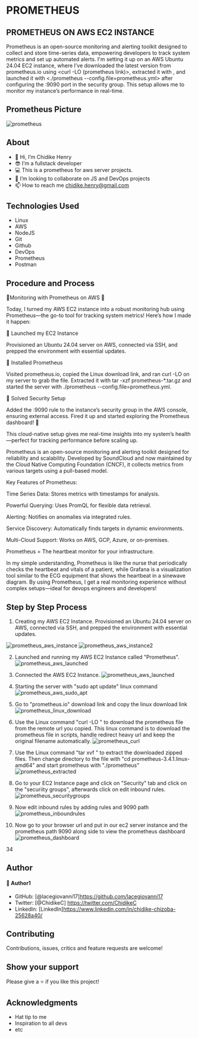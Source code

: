 # PROMETHEUS

## PROMETHEUS ON AWS EC2 INSTANCE
Prometheus is an open-source monitoring and alerting toolkit designed to collect and store time-series data, empowering developers to track system metrics and set up automated alerts. I'm setting it up on an AWS Ubuntu 24.04 EC2 instance, where I’ve downloaded the latest version from prometheus.io using <curl -LO (prometheus link)>, extracted it with <tar xvf>, and launched it with <./prometheus --config.file=prometheus.yml> after configuring the :9090 port in the security group. This setup allows me to monitor my instance’s performance in real-time.
## Prometheus Picture
![prometheus](https://github.com/user-attachments/assets/424c9f0f-bf48-4524-a43a-01371f9a796c)

## About

- 👋 Hi, I’m Chidike Henry
- 😎 I’m a fullstack developer
- 💻 This is a prometheus for aws server projects.
- 💞️ I’m looking to collaborate on JS and DevOps projects
- 📫 How to reach me chidike.henry@gmail.com

## Technologies Used

- Linux
- AWS
- NodeJS
- Git
- Github
- DevOps
- Prometheus
- Postman

## Procedure and Process

🚀Monitoring with Prometheus on AWS 🚀

Today, I turned my AWS EC2 instance into a robust monitoring hub using Prometheus—the go-to tool for tracking system metrics! Here’s how I made it happen:

🔹 Launched my EC2 Instance

Provisioned an Ubuntu 24.04 server on AWS, connected via SSH, and prepped the environment with essential updates.

🔹 Installed Prometheus

Visited prometheus.io, copied the Linux download link, and ran curl -LO <prometheus-link> on my server to grab the file. Extracted it with tar -xzf prometheus-\*.tar.gz and started the server with ./prometheus --config.file=prometheus.yml.

🔹 Solved Security Setup

Added the :9090 rule to the instance’s security group in the AWS console, ensuring external access. Fired it up and started exploring the Prometheus dashboard! 🎯

This cloud-native setup gives me real-time insights into my system’s health—perfect for tracking performance before scaling up.

Prometheus is an open-source monitoring and alerting toolkit designed for reliability and scalability. Developed by SoundCloud and now maintained by the Cloud Native Computing Foundation (CNCF), it collects metrics from various targets using a pull-based model.

Key Features of Prometheus:

Time Series Data: Stores metrics with timestamps for analysis.

Powerful Querying: Uses PromQL for flexible data retrieval.

Alerting: Notifies on anomalies via integrated rules.

Service Discovery: Automatically finds targets in dynamic environments.

Multi-Cloud Support: Works on AWS, GCP, Azure, or on-premises.

Prometheus = The heartbeat monitor for your infrastructure.

In my simple understanding, Prometheus is like the nurse that periodically checks the heartbeat and vitals of a patient, while Grafana is a visualization tool similar to the ECG equipment that shows the heartbeat in a sinewave diagram. By using Prometheus, I get a real monitoring experience without complex setups—ideal for devops engineers and developers!

## Step by Step Process
1. Creating my AWS EC2 Instance. Provisioned an Ubuntu 24.04 server on AWS, connected via SSH, and prepped the environment with essential updates. 

![prometheus_aws_instance](https://github.com/user-attachments/assets/92c3d837-4149-422b-b97f-8f66f82c0f1c)
![prometheus_aws_instance2](https://github.com/user-attachments/assets/a78d169c-9ffa-48ff-a409-d7ee7525152e)

2. Launched and running my AWS EC2 Instance called "Prometheus". 
![prometheus_aws_launched](https://github.com/user-attachments/assets/687aa0f7-1fd4-47c1-96fa-180839bd81ce)

3. Connected the AWS EC2 Instance. 
![prometheus_aws_launched](https://github.com/user-attachments/assets/6ec5a6b2-e4d6-4937-a12f-34182e9abc9c)

4. Starting the server with "sudo apt update" linux command
![prometheus_aws_sudo_apt](https://github.com/user-attachments/assets/0a60bc12-6833-4ad3-83fd-9b977f79c8de)

5. Go to "prometheus.io" download link and copy the linux download link
![prometheus_linux_download](https://github.com/user-attachments/assets/5023015a-dd18-4235-87c7-b636a7078601) 

6. Use the Linux command "curl -LO <url>" to download the prometheus file from the remote url you copied.
   This linux command is to download the prometheus file in scripts, handle redirect heavy url and keep the original filename automatically. 
![prometheus_curl](https://github.com/user-attachments/assets/9e15cdc2-f262-472c-99a8-981e785270c1)

7. Use the Linux command "tar xvf <url>" to extract the downloaded zipped files. Then change directory to the file 
   with "cd prometheus-3.4.1.linux-amd64" and start prometheus with "./prometheus"
![prometheus_extracted](https://github.com/user-attachments/assets/8bad7a1a-410d-4933-9bd5-8dd622375984)

8. Go to your EC2 Instance page and click on "Security" tab and click on the "securiity groups", afterwards click on edit inbound rules.
![prometheus_securitygroups](https://github.com/user-attachments/assets/ab24351c-9e4e-480d-a8a1-488813a0349b)


9. Now edit inbound rules by adding rules and 9090 path
![prometheus_inboundrules](https://github.com/user-attachments/assets/f57900bc-6acf-4f66-a1e0-033f4311365d)

10. Now go to your browser url and put in our ec2 server instance and the prometheus path 9090 along side to view the prometheus dashboard
  ![prometheus_dashboard](https://github.com/user-attachments/assets/78d07025-b4ed-48a7-90b4-ccd9da4b8c44)

34

## Author
#### 👤 Author1

- GitHub: [@lacegiovanni17]https://github.com/lacegiovanni17
- Twitter: [@ChidikeC] https://twitter.com/ChidikeC
- LinkedIn: [LinkedIn]https://www.linkedin.com/in/chidike-chizoba-25628a40/

## Contributing

Contributions, issues, critics and feature requests are welcome!

## Show your support

Please give a ⭐️ if you like this project!

## Acknowledgments

- Hat tip to me
- Inspiration to all devs
- etc
